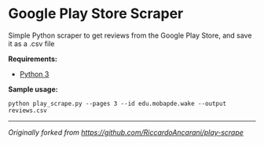 # Google Play Store Scraper

Simple Python scraper to get reviews from the Google Play Store, and save it as a .csv file

**Requirements:**
- [Python 3](https://www.python.org/downloads/)

**Sample usage:**
```
python play_scrape.py --pages 3 --id edu.mobapde.wake --output reviews.csv
```
---
_Originally forked from https://github.com/RiccardoAncarani/play-scrape_
